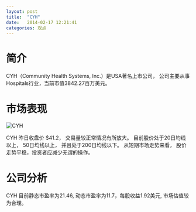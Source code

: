 ```yaml
---
layout: post
title:  "CYH"
date:   2014-02-17 12:21:41
categories: 观点
---
```


# 简介
CYH（Community Health Systems, Inc.）是USA著名上市公司，
公司主要从事Hospitals行业，当前市值3842.27百万美元。

# 市场表现

![CYH](http://finviz.com/chart.ashx?t=CYH&ty=c&ta=1&p=d&s=l)

CYH 昨日收盘价 $41.2，
交易量较正常情况有所放大。
目前股价处于20日均线以上，
50日均线以上，
并且处于200日均线以下。
从短期市场走势来看，
股价走势平稳，投资者应减少无谓的操作。

# 公司分析
CYH 目前静态市盈率为21.46, 动态市盈率为11.7，每股收益1.92美元,
市场估值较为合理。
